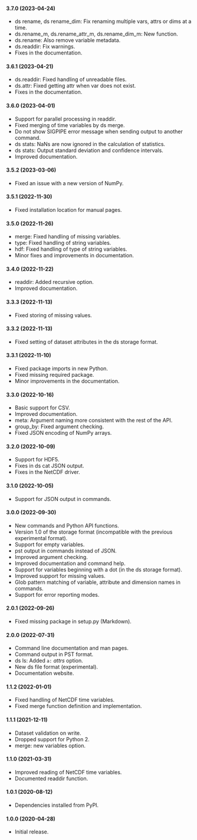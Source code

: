 #### 3.7.0 (2023-04-24)

- ds rename, ds rename\_dim: Fix renaming  multiple vars, attrs or dims at a time.
- ds.rename\_m, ds.rename\_attr\_m, ds.rename\_dim\_m: New function.
- ds.rename: Also remove variable metadata.
- ds.readdir: Fix warnings.
- Fixes in the documentation.

#### 3.6.1 (2023-04-21)

- ds.readdir: Fixed handling of unreadable files.
- ds.attr: Fixed getting attr when var does not exist.
- Fixes in the documentation.

#### 3.6.0 (2023-04-01)

- Support for parallel processing in readdir.
- Fixed merging of time variables by ds merge.
- Do not show SIGPIPE error message when sending output to another command.
- ds stats: NaNs are now ignored in the calculation of statistics.
- ds stats: Output standard deviation and confidence intervals.
- Improved documentation.

#### 3.5.2 (2023-03-06)

- Fixed an issue with a new version of NumPy.

#### 3.5.1 (2022-11-30)

- Fixed installation location for manual pages.

#### 3.5.0 (2022-11-26)

- merge: Fixed handling of missing variables.
- type: Fixed handling of string variables.
- hdf: Fixed handling of type of string variables.
- Minor fixes and improvements in documentation.

#### 3.4.0 (2022-11-22)

- readdir: Added recursive option.
- Improved documentation.

#### 3.3.3 (2022-11-13)

- Fixed storing of missing values.

#### 3.3.2 (2022-11-13)

- Fixed setting of dataset attributes in the ds storage format.

#### 3.3.1 (2022-11-10)

- Fixed package imports in new Python.
- Fixed missing required package.
- Minor improvements in the documentation.

#### 3.3.0 (2022-10-16)

- Basic support for CSV.
- Improved documentation.
- meta: Argument naming more consistent with the rest of the API.
- group_by: Fixed argument checking.
- Fixed JSON encoding of NumPy arrays.

#### 3.2.0 (2022-10-09)

- Support for HDF5.
- Fixes in ds cat JSON output.
- Fixes in the NetCDF driver.

#### 3.1.0 (2022-10-05)

- Support for JSON output in commands.

#### 3.0.0 (2022-09-30)

- New commands and Python API functions.
- Version 1.0 of the storage format (incompatible with the previous experimental format).
- Support for empty variables.
- pst output in commands instead of JSON.
- Improved argument checking.
- Improved documentation and command help.
- Support for variables beginning with a dot (in the ds storage format).
- Improved support for missing values.
- Glob pattern matching of variable, attribute and dimension names in commands.
- Support for error reporting modes.

#### 2.0.1 (2022-09-26)

- Fixed missing package in setup.py (Markdown).

#### 2.0.0 (2022-07-31)

- Command line documentation and man pages.
- Command output in PST format.
- ds ls: Added `a:` *attrs* option.
- New ds file format (experimental).
- Documentation website.

#### 1.1.2 (2022-01-01)

- Fixed handling of NetCDF time variables.
- Fixed merge function definition and implementation.

#### 1.1.1 (2021-12-11)

- Dataset validation on write.
- Dropped support for Python 2.
- merge: new variables option.

#### 1.1.0 (2021-03-31)

- Improved reading of NetCDF time variables.
- Documented readdir function.

#### 1.0.1 (2020-08-12)

- Dependencies installed from PyPI.

#### 1.0.0 (2020-04-28)

- Initial release.
